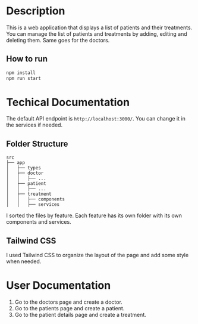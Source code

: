 # Description

This is a web application that displays a list of patients and their treatments.
You can manage the list of patients and treatments by adding, editing and deleting them.
Same goes for the doctors.

## How to run

```bash
npm install
npm run start
```

# Techical Documentation

The default API endpoint is `http://localhost:3000/`. You can change it in the services if needed.

## Folder Structure

```
src
├── app
│   ├── types
│   ├── doctor
│   │   ├── ...
│   ├── patient
│   │   ├── ...
│   ├── treatment
│   │   ├── components
│   │   ├── services
```

I sorted the files by feature. Each feature has its own folder with its own components and services.

## Tailwind CSS

I used Tailwind CSS to organize the layout of the page and add some style when needed.

# User Documentation

1. Go to the doctors page and create a doctor.
2. Go to the patients page and create a patient.
3. Go to the patient details page and create a treatment.
